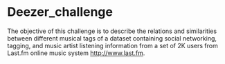 # Deezer_challenge

The objective of this challenge is to describe the relations and similarities between different
musical tags of a dataset containing social networking, tagging, and music artist listening information from a set of
2K users from Last.fm online music system http://www.last.fm.
